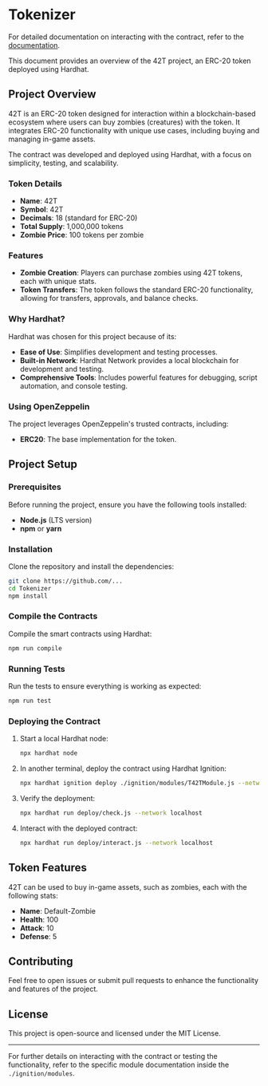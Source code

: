 # Tokenizer

For detailed documentation on interacting with the contract, refer to the [documentation](./documentation/README.md).

This document provides an overview of the 42T project, an ERC-20 token deployed using Hardhat.

## Project Overview

42T is an ERC-20 token designed for interaction within a blockchain-based ecosystem where users can buy zombies (creatures) with the token. It integrates ERC-20 functionality with unique use cases, including buying and managing in-game assets.

The contract was developed and deployed using Hardhat, with a focus on simplicity, testing, and scalability.

### Token Details
- **Name**: 42T
- **Symbol**: 42T
- **Decimals**: 18 (standard for ERC-20)
- **Total Supply**: 1,000,000 tokens
- **Zombie Price**: 100 tokens per zombie

### Features
- **Zombie Creation**: Players can purchase zombies using 42T tokens, each with unique stats.
- **Token Transfers**: The token follows the standard ERC-20 functionality, allowing for transfers, approvals, and balance checks.

### Why Hardhat?
Hardhat was chosen for this project because of its:
- **Ease of Use**: Simplifies development and testing processes.
- **Built-in Network**: Hardhat Network provides a local blockchain for development and testing.
- **Comprehensive Tools**: Includes powerful features for debugging, script automation, and console testing.

### Using OpenZeppelin
The project leverages OpenZeppelin's trusted contracts, including:
- **ERC20**: The base implementation for the token.

## Project Setup

### Prerequisites
Before running the project, ensure you have the following tools installed:
- **Node.js** (LTS version)
- **npm** or **yarn**

### Installation
Clone the repository and install the dependencies:
```bash
git clone https://github.com/...
cd Tokenizer
npm install
```

### Compile the Contracts
Compile the smart contracts using Hardhat:
```bash
npm run compile
```

### Running Tests
Run the tests to ensure everything is working as expected:
```bash
npm run test
```

### Deploying the Contract

1. Start a local Hardhat node:
   ```bash
   npx hardhat node
   ```

2. In another terminal, deploy the contract using Hardhat Ignition:
   ```bash
   npx hardhat ignition deploy ./ignition/modules/T42TModule.js --network localhost
   ```

3. Verify the deployment:
   ```bash
   npx hardhat run deploy/check.js --network localhost
   ```

4. Interact with the deployed contract:
   ```bash
   npx hardhat run deploy/interact.js --network localhost
   ```

## Token Features
42T can be used to buy in-game assets, such as zombies, each with the following stats:
- **Name**: Default-Zombie
- **Health**: 100
- **Attack**: 10
- **Defense**: 5

## Contributing
Feel free to open issues or submit pull requests to enhance the functionality and features of the project.

## License
This project is open-source and licensed under the MIT License.

---

For further details on interacting with the contract or testing the functionality, refer to the specific module documentation inside the `./ignition/modules`.
